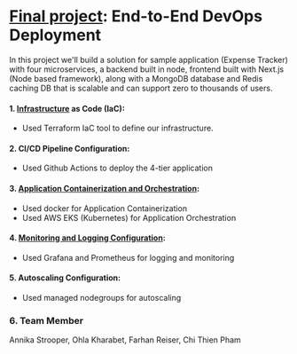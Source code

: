 # [Final project](./PROJECT_REQUIREMENTS.md): End-to-End DevOps Deployment 

In this project we'll build a solution for sample application (Expense Tracker) with four microservices, a backend built in node, frontend built with Next.js (Node based framework), along with a MongoDB database and Redis caching DB that is scalable and can support zero to thousands of users.

#### 1. [Infrastructure](./TERRAFORM_README.md) as Code (IaC):

- Used Terraform IaC tool to define our infrastructure.

#### 2. CI/CD Pipeline Configuration:

- Used Github Actions to deploy the 4-tier application

#### 3. [Application Containerization and Orchestration](./K8s_README.md):

- Used docker for Application Containerization
- Used AWS EKS (Kubernetes) for Application Orchestration

#### 4. [Monitoring and Logging Configuration](./monitoring_README.md):

- Used Grafana and Prometheus for logging and monitoring

#### 5. Autoscaling Configuration:

- Used managed nodegroups for autoscaling


### 6. Team Member
Annika Strooper, Ohla Kharabet, Farhan Reiser, Chi Thien Pham